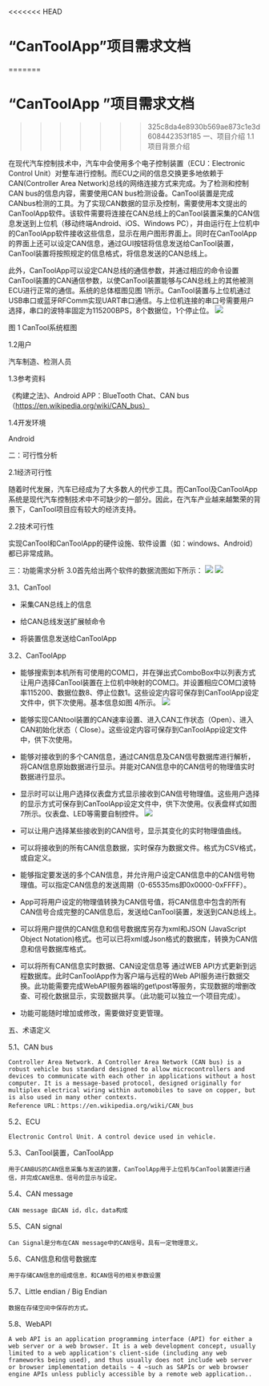 <<<<<<< HEAD
# “CanToolApp”项目需求文档 #
=======
# “CanToolApp ”项目需求文档 #
>>>>>>> 325c8da4e8930b569ae873c1e3d608442353f185
一、项目介绍
1.1项目背景介绍

在现代汽车控制技术中，汽车中会使用多个电子控制装置（ECU：Electronic Control Unit）对整车进行控制。而ECU之间的信息交换更多地依赖于CAN(Controller Area Network)总线的网络连接方式来完成。为了检测和控制CAN bus的信息内容，需要使用CAN bus检测设备。CanTool装置是完成CANbus检测的工具。为了实现CAN数据的显示及控制，需要使用本文提出的CanToolApp软件。该软件需要将连接在CAN总线上的CanTool装置采集的CAN信息发送到上位机（移动终端Android、iOS、Windows PC），并由运行在上位机中的CanToolApp软件接收这些信息，显示在用户图形界面上。同时在CanToolApp的界面上还可以设定CAN信息，通过GUI按钮将信息发送给CanTool装置，CanTool装置将按照规定的信息格式，将信息发送的CAN总线上。

此外，CanToolApp可以设定CAN总线的通信参数，并通过相应的命令设置CanTool装置的CAN通信参数，以使CanTool装置能够与CAN总线上的其他被测ECU进行正常的通信。系统的总体框图见图 1所示。CanTool装置与上位机通过USB串口或蓝牙RFComm实现UART串口通信。与上位机连接的串口号需要用户选择，串口的波特率固定为115200BPS，8个数据位，1个停止位。
![](https://i.imgur.com/ZWB2vuX.png)

图 1 CanTool系统框图

1.2用户

汽车制造、检测人员

1.3参考资料

《构建之法》、Android APP：BlueTooth Chat、CAN bus（https://en.wikipedia.org/wiki/CAN_bus）
	

1.4开发环境

Android


二：可行性分析

2.1经济可行性

随着时代发展，汽车已经成为了大多数人的代步工具。而CanTool及CanToolApp系统是现代汽车控制技术中不可缺少的一部分。因此，在汽车产业越来越繁荣的背景下，CanTool项目应有较大的经济支持。

2.2技术可行性

实现CanTool和CanToolApp的硬件设施、软件设置（如：windows、Android）都已非常成熟。


三：功能需求分析
3.0首先给出两个软件的数据流图如下所示：
![](https://i.imgur.com/pcxKlPx.jpg)
![](https://i.imgur.com/0GqgXpD.png)

3.1、CanTool

- 采集CAN总线上的信息

- 给CAN总线发送扩展帧命令

- 将装置信息发送给CanToolApp


3.2、CanToolApp

- 能够搜索到本机所有可使用的COM口，并在弹出式ComboBox中以列表方式让用户选择CanTool装置在上位机中映射的COM口。并设置相应COM口波特率115200、数据位数8、停止位数1。这些设定内容可保存到CanToolApp设定文件中，供下次使用。基本信息如图 4所示。
![](https://i.imgur.com/rP35i1L.png)
 
- 能够实现CANtool装置的CAN速率设置、进入CAN工作状态（Open）、进入CAN初始化状态（ Close）。这些设定内容可保存到CanToolApp设定文件中，供下次使用。

- 能够对接收到的多个CAN信息，通过CAN信息及CAN信号数据库进行解析，将CAN信息原始数据进行显示。并能对CAN信息中的CAN信号的物理值实时数据进行显示。

- 显示时可以让用户选择仪表盘方式显示接收到CAN信号物理值。这些用户选择的显示方式可保存到CanToolApp设定文件中，供下次使用。仪表盘样式如图 7所示。仪表盘、LED等需要自制控件。
![](https://i.imgur.com/VAQHk9O.png)

- 可以让用户选择某些接收到的CAN信号，显示其变化的实时物理值曲线。
- 可以将接收到的所有CAN信息数据，实时保存为数据文件。格式为CSV格式，或自定义。

- 能够指定要发送的多个CAN信息，并允许用户设定CAN信息中的CAN信号物理值。可以指定CAN信息的发送周期（0-65535ms即0x0000-0xFFFF）。

- App可将用户设定的物理值转换为CAN信号值，将CAN信息中包含的所有CAN信号合成完整的CAN信息后，发送给CanTool装置，发送到CAN总线上。
 
- 可以将用户提供的CAN信息和信号数据库另存为xml和JSON (JavaScript Object Notation)格式。也可以已将xml或Json格式的数据库，转换为CAN信息和信号数据库格式。

- 可以将所有CAN信息实时数据、CAN设定信息等 通过WEB API方式更新到远程数据库。此时CanToolApp作为客户端与远程的Web API服务进行数据交换。此功能需要完成WebAPI服务器端的get\post等服务，实现数据的增删改查、可视化数据显示，实现数据共享。（此功能可以独立一个项目完成）。

- 功能可能随时增加或修改，需要做好变更管理。


五、术语定义

5.1、CAN bus

	Controller Area Network. A Controller Area Network (CAN bus) is a robust vehicle bus standard designed to allow microcontrollers and devices to communicate with each other in applications without a host computer. It is a message-based protocol, designed originally for multiplex electrical wiring within automobiles to save on copper, but is also used in many other contexts. 
	Reference URL：https://en.wikipedia.org/wiki/CAN_bus

5.2、ECU

	Electronic Control Unit. A control device used in vehicle.

5.3、CanTool装置，CanToolApp

	用于CANBUS的CAN信息采集与发送的装置，CanToolApp用于上位机与CanTool装置进行通信，并完成CAN信息、信号的显示与设定。
	
5.4、CAN message
	
	CAN message 由CAN id，dlc，data构成

5.5、CAN signal

	Can Signal是分布在CAN message中的CAN信号。具有一定物理意义。

5.6、CAN信息和信号数据库

	用于存储CAN信息的组成信息，和CAN信号的相关参数设置

5.7、Little endian / Big Endian
	
	数据在存储空间中保存的方式。

5.8、WebAPI

	A web API is an application programming interface (API) for either a web server or a web browser. It is a web development concept, usually limited to a web application's client-side (including any web frameworks being used), and thus usually does not include web server or browser implementation details ~ 4 ~such as SAPIs or web browser engine APIs unless publicly accessible by a remote web application..
